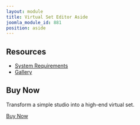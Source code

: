 ```yaml
---
layout: module
title: Virtual Set Editor Aside
joomla_module_id: 881
position: aside
---
```

<!-- Module: Virtual Set Editor Aside -->
<div class="clearfix">
	<div class="span6 center-block">
		<div class="span6">
			<h2>Resources</h2>
			<ul>
				<li>
					<a href="/software/virtual-set-editor/system-requirements">System Requirements</a>
				</li>
				<li>
					<a href="/software/virtual-set-editor/gallery">Gallery</a>
				</li>
			</ul>
		</div>
		<div class="col span6">
			<h2>Buy Now</h2>
			<p>Transform a simple studio into a high-end virtual set.</p>
			<a href="https://store.newtek.com/vse.html" class="cta-blue block align-center margin-top">Buy Now</a>
		</div>
	</div>
</div>
